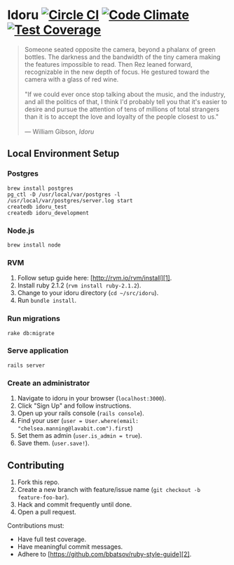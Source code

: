 # Idoru [![Circle CI](https://circleci.com/gh/ptrckbrwn/idoru/tree/master.svg?style=svg)](https://circleci.com/gh/ptrckbrwn/idoru/tree/master) [![Code Climate](https://codeclimate.com/github/ptrckbrwn/idoru/badges/gpa.svg)](https://codeclimate.com/github/ptrckbrwn/idoru) [![Test Coverage](https://codeclimate.com/github/ptrckbrwn/idoru/badges/coverage.svg)](https://codeclimate.com/github/ptrckbrwn/idoru)

> Someone seated opposite the camera, beyond a phalanx of green bottles. The
> darkness and the bandwidth of the tiny camera making the features impossible
> to read. Then Rez leaned forward, recognizable in the new depth of focus. He
> gestured toward the camera with a glass of red wine.<br /><br />
> "If we could ever once stop talking about the music, and the industry, and
> all the politics of that, I think I'd probably tell you that it's easier to
> desire and pursue the attention of tens of millions of total strangers than
> it is to accept the love and loyalty of the people closest to us."<br /><br />
> &mdash; William Gibson, <em>Idoru</em>

## Local Environment Setup

### Postgres

```
brew install postgres
pg_ctl -D /usr/local/var/postgres -l /usr/local/var/postgres/server.log start
createdb idoru_test
createdb idoru_development
```

### Node.js

```
brew install node
```

### RVM

1. Follow setup guide here: [http://rvm.io/rvm/install][1].
2. Install ruby 2.1.2 (`rvm install ruby-2.1.2`).
3. Change to your idoru directory (`cd ~/src/idoru`).
4. Run `bundle install`.

### Run migrations

```
rake db:migrate
```

### Serve application

```
rails server
```

### Create an administrator

1. Navigate to idoru in your browser (`localhost:3000`).
2. Click "Sign Up" and follow instructions.
3. Open up your rails console (`rails console`).
4. Find your user (`user = User.where(email: "chelsea.manning@lavabit.com").first`)
5. Set them as admin (`user.is_admin = true`).
6. Save them. (`user.save!`).

## Contributing

1. Fork this repo.
2. Create a new branch with feature/issue name (`git checkout -b feature-foo-bar`).
3. Hack and commit frequently until done.
4. Open a pull request.

Contributions must:
 - Have full test coverage.
 - Have meaningful commit messages.
 - Adhere to [https://github.com/bbatsov/ruby-style-guide][2].

[1]: http://rvm.io/rvm/install
[2]: https://github.com/bbatsov/ruby-style-guide
